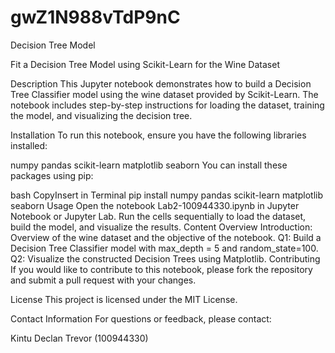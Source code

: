 # gwZ1N988vTdP9nC
Decision Tree Model

Fit a Decision Tree Model using Scikit-Learn for the Wine Dataset

Description
This Jupyter notebook demonstrates how to build a Decision Tree Classifier model using the wine dataset provided by Scikit-Learn. The notebook includes step-by-step instructions for loading the dataset, training the model, and visualizing the decision tree.

Installation
To run this notebook, ensure you have the following libraries installed:

numpy
pandas
scikit-learn
matplotlib
seaborn
You can install these packages using pip:

bash
CopyInsert in Terminal
pip install numpy pandas scikit-learn matplotlib seaborn
Usage
Open the notebook Lab2-100944330.ipynb in Jupyter Notebook or Jupyter Lab.
Run the cells sequentially to load the dataset, build the model, and visualize the results.
Content Overview
Introduction: Overview of the wine dataset and the objective of the notebook.
Q1: Build a Decision Tree Classifier model with max_depth = 5 and random_state=100.
Q2: Visualize the constructed Decision Trees using Matplotlib.
Contributing
If you would like to contribute to this notebook, please fork the repository and submit a pull request with your changes.

License
This project is licensed under the MIT License.

Contact Information
For questions or feedback, please contact:

Kintu Declan Trevor (100944330)
